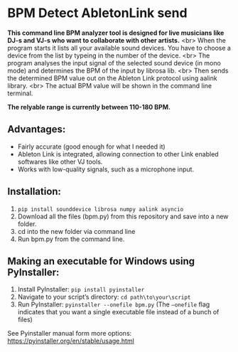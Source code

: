 # BPM Detect AbletonLink send

**This command line BPM analyzer tool is designed for live musicians like DJ-s and VJ-s who want to collaborate with other artists.**
<br\>
When the program starts it lists all your available sound devices. You have to choose a device from the list by typeing in the number of the device.
<br\>
The program analyses the input signal of the selected sound device (in mono mode) and determines the BPM of the input by librosa lib.
<br\>
Then sends the determined BPM value out on the Ableton Link protocol using aalink library.
<br\>
The actual BPM value will be shown in the command line terminal.

**The relyable range is currently between 110-180 BPM.**

## Advantages:

   - Fairly accurate (good enough for what I needed it)
   - Ableton Link is integrated, allowing connection to other Link enabled softwares like other VJ tools.
   - Works with low-quality signals, such as a microphone input.

## Installation:

   1. `pip install sounddevice librosa numpy aalink asyncio`
   2. Download all the files (bpm.py) from this repository and save into a new folder.
   3. cd into the new folder via command line
   4. Run bpm.py from the command line.

## Making an executable for Windows using PyInstaller:
   1. Install PyInstaller: `pip install pyinstaller`
   2. Navigate to your script’s directory: `cd path\to\your\script`
   3. Run PyInstaller: `pyinstaller --onefile bpm.py` (The `–onefile` flag indicates that you want a single executable file instead of a bunch of files)
   
See Pyinstaller manual form more options: https://pyinstaller.org/en/stable/usage.html